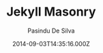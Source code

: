 ---
title: Jekyll Masonry
github: https://github.com/pasindud/jekyll-masonry
demo: https://pasindud.github.io/
author: Pasindu De Silva
ssg:
  - Jekyll
cms:
  - No Cms
date: 2014-09-03T14:35:16.000Z
description: Jekyll theme based on masonry
stale: true
---